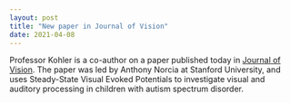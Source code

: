```yaml
---
layout: post
title: "New paper in Journal of Vision"
date: 2021-04-08
---
```


Professor Kohler is a co-author on a paper published today in [Journal of Vision](https://jov.arvojournals.org/article.aspx?articleid=2772462). The paper was led by Anthony Norcia at Stanford University, and uses Steady-State Visual Evoked Potentials to investigate visual and auditory processing in children with autism spectrum disorder.  